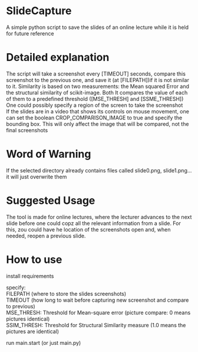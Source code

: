# SlideCapture
A simple python script to save the slides of an online lecture while it is held for future reference

# Detailed explanation
The script will take a screenshot every [TIMEOUT] seconds, compare this screenshot to the previous one, and save it (at [FILEPATH])if it is not similar to it. Similarity is based on two measurements: the Mean squared Error and the structural similarity of scikit-image. Both It compares the value of each of them to a predefined threshold ([MSE_THRESH] and [SSME_THRESH])  
One could possibly specify a region of the screen to take the screenshot  
If the slides are in a video that shows its controls on mouse movement, one can set the boolean CROP_COMPARISON_IMAGE to true and specify the bounding box. This will only affect the image that will be compared, not the final screenshots

# Word of Warning
If the selected directory already contains files called slide0.png, slide1.png... it will just overwrite them

# Suggested Usage
The tool is made for online lectures, where the lecturer advances to the next slide before one could copz all the relevant information from a slide. For this, zou could have he location of the screenshots open and, when needed, reopen a previous slide.


# How to use
install requirements  
  
specify:   
FILEPATH (where to store the slides screenshots)  
TIMEOUT (how long to wait before capturing new screenshot and compare to previous)  
MSE_THRESH: Threshold for Mean-square error (picture compare: 0 means pictures identical)  
SSIM_THRESH: Threshold for Structural Similarity measure (1.0 means the pictures are identical)  
  
run main.start (or just main.py)  
